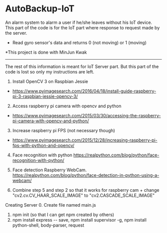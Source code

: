 # AutoBackup-IoT
An alarm system to alarm a user if he/she leaves without his IoT device.
This part of the code is for the IoT part where response to request made by the server.
 - Read gyro sensor's data and returns 0 (not moving) or 1 (moving)

*This project is done with MinJun Kwak

-----------------------------------------------------------------------

The rest of this information is meant for IoT Server part. But this part of the code is lost so only my instructions are left.
1. Install OpenCV 3 on Raspbian Jessie
- https://www.pyimagesearch.com/2016/04/18/install-guide-raspberry-pi-3-raspbian-jessie-opencv-3/

2. Access raspberry pi camera with opencv and python
- https://www.pyimagesearch.com/2015/03/30/accessing-the-raspberry-pi-camera-with-opencv-and-python/

3. Increase raspberry pi FPS (not necessary though)
- https://www.pyimagesearch.com/2015/12/28/increasing-raspberry-pi-fps-with-python-and-opencv/

4. Face recognition with python
https://realpython.com/blog/python/face-recognition-with-python/

5. Face detection Raspberry WebCam.
https://realpython.com/blog/python/face-detection-in-python-using-a-webcam/

6. Combine step 5 and step 2 so that it works for raspberry cam + change "cv2.cv.CV_HAAR_SCALE_IMAGE" to "cv2.CASCADE_SCALE_IMAGE"



Creating Server
0. Create file named main.js
1. npm init (so that I can get npm created by others)
2. npm install express -- save, npm install supervisor -g, npm install python-shell, body-parser, request
